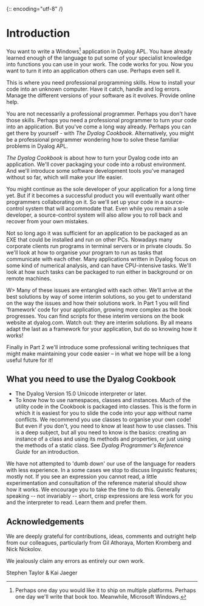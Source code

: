 {:: encoding="utf-8" /}

# Introduction

You want to write a Windows[^win] application in Dyalog APL. You have already learned enough of the language to put some of your specialist knowledge into functions you can use in your work. The code works for you. Now you want to turn it into an application others can use. Perhaps even sell it. 

This is where you need professional programming skills. How to install your code into an unknown computer. Have it catch, handle and log errors. Manage the different versions of your software as it evolves. Provide online help. 

You are not necessarily a professional programmer. Perhaps you don't have those skills. Perhaps you need a professional programmer to turn your code into an application. But you've come a long way already. Perhaps you can get there by yourself - with _The Dyalog Cookbook_. Alternatively, you might be a professional programmer wondering how to solve these familiar problems in Dyalog APL. 

_The Dyalog Cookbook_ is about how to turn your Dyalog code into an application. We'll cover packaging your code into a robust environment. And we'll introduce some software development tools you've managed without so far, which will make your life easier.

You might continue as the sole developer of your application for a long time yet. But if it becomes a successful product you will eventually want other programmers collaborating on it. So we'll set up your code in a source-control system that will accommodate that. Even while you remain a sole developer, a source-control system will also allow you to roll back and recover from your own mistakes. 

Not so long ago it was sufficient for an application to be packaged as an EXE that could be installed and run on other PCs. Nowadays many corporate clients run programs in terminal servers or in private clouds. So we'll look at how to organise your program to run as tasks that communicate with each other. Many applications written in Dyalog focus on some kind of numerical analysis, and can have CPU-intensive tasks. We'll look at how such tasks can be packaged to run either in background or on remote machines. 

W> Many of these issues are entangled with each other. We’ll arrive at the best solutions by way of some interim solutions, so you get to understand on the way the issues and how their solutions work. In Part 1 you will find ‘framework’ code for your application, growing more complex as the book progresses. You can find scripts for these interim versions on the book website at dyalog.com. Watch out: they are interim solutions. By all means adapt the last as a framework for your application, but do so knowing how it works! 

Finally in Part 2 we'll introduce some professional writing techniques that might make maintaining your code easier – in what we hope will be a long useful future for it! 


## What you need to use the Dyalog Cookbook

* The Dyalog Version 15.0 Unicode interpreter or later.
* To know how to use namespaces, classes and instances. Much of the utility code in the Cookbook is packaged into classes. This is the form in which it is easiest for you to slide the code into your app without name conflicts. We recommend you use classes to organise your own code! But even if you don't, you need to know at least how to use classes. This is a deep subject, but all you need to know is the basics: creating an instance of a class and using its methods and properties, or just using the methods of a static class. See _Dyalog Programmer's Reference Guide_ for an introduction. 

We have not attempted to 'dumb down' our use of the language for readers with less experience. In a some cases we stop to discuss linguistic features; mostly not. If you see an expression you cannot read, a little experimentation and consultation of the reference material should show how it works. We encourage you to take the time to do this. Generally speaking -- not invariably -- short, crisp expressions are less work for you and the interpreter to read. Learn them and prefer them. 


## Acknowledgements

We are deeply grateful for contributions, ideas, comments and outright help from our colleagues, particularly from Gil Athoraya, Morten Kromberg and Nick Nickolov. 

We jealously claim any errors as entirely our own work. 


Stephen Taylor & Kai Jaeger


[^win]: Perhaps one day you would like it to ship on multiple platforms. Perhaps one day we'll write that book too. Meanwhile, Microsoft Windows.

